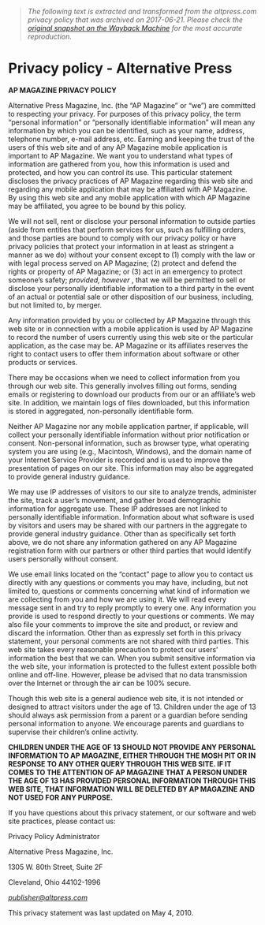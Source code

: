 > *The following text is extracted and transformed from the altpress.com privacy policy that was archived on 2017-06-21. Please check the [original snapshot on the Wayback Machine](https://web.archive.org/web/20170621191748id_/http%3A//www.altpress.com/privacypolicy) for the most accurate reproduction.*

# Privacy policy - Alternative Press

**AP MAGAZINE PRIVACY POLICY**

Alternative Press Magazine, Inc. (the “AP Magazine” or “we”) are committed to respecting your privacy. For purposes of this privacy policy, the term “personal information” or “personally identifiable information” will mean any information by which you can be identified, such as your name, address, telephone number, e-mail address, etc. Earning and keeping the trust of the users of this web site and of any AP Magazine mobile application is important to AP Magazine. We want you to understand what types of information are gathered from you, how this information is used and protected, and how you can control its use. This particular statement discloses the privacy practices of AP Magazine regarding this web site and regarding any mobile application that may be affiliated with AP Magazine. By using this web site and any mobile application with which AP Magazine may be affiliated, you agree to be bound by this policy.

We will not sell, rent or disclose your personal information to outside parties (aside from entities that perform services for us, such as fulfilling orders, and those parties are bound to comply with our privacy policy or have privacy policies that protect your information in at least as stringent a manner as we do) without your consent except to (1) comply with the law or with legal process served on AP Magazine; (2) protect and defend the rights or property of AP Magazine; or (3) act in an emergency to protect someone’s safety; _provided, however_ , that we will be permitted to sell or disclose your personally identifiable information to a third party in the event of an actual or potential sale or other disposition of our business, including, but not limited to, by merger.

Any information provided by you or collected by AP Magazine through this web site or in connection with a mobile application is used by AP Magazine to record the number of users currently using this web site or the particular application, as the case may be. AP Magazine or its affiliates reserves the right to contact users to offer them information about software or other products or services.

There may be occasions when we need to collect information from you through our web site. This generally involves filling out forms, sending emails or registering to download our products from our or an affiliate’s web site. In addition, we maintain logs of files downloaded, but this information is stored in aggregated, non-personally identifiable form.

Neither AP Magazine nor any mobile application partner, if applicable, will collect your personally identifiable information without prior notification or consent. Non-personal information, such as browser type, what operating system you are using (e.g., Macintosh, Windows), and the domain name of your Internet Service Provider is recorded and is used to improve the presentation of pages on our site. This information may also be aggregated to provide general industry guidance.

We may use IP addresses of visitors to our site to analyze trends, administer the site, track a user’s movement, and gather broad demographic information for aggregate use. These IP addresses are not linked to personally identifiable information. Information about what software is used by visitors and users may be shared with our partners in the aggregate to provide general industry guidance. Other than as specifically set forth above, we do not share any information gathered on any AP Magazine registration form with our partners or other third parties that would identify users personally without consent.

We use email links located on the “contact” page to allow you to contact us directly with any questions or comments you may have, including, but not limited to, questions or comments concerning what kind of information we are collecting from you and how we are using it. We will read every message sent in and try to reply promptly to every one. Any information you provide is used to respond directly to your questions or comments. We may also file your comments to improve the site and product, or review and discard the information. Other than as expressly set forth in this privacy statement, your personal comments are not shared with third parties. This web site takes every reasonable precaution to protect our users’ information the best that we can. When you submit sensitive information via the web site, your information is protected to the fullest extent possible both online and off-line. However, please be advised that no data transmission over the Internet or through the air can be 100% secure.

Though this web site is a general audience web site, it is not intended or designed to attract visitors under the age of 13. Children under the age of 13 should always ask permission from a parent or a guardian before sending personal information to anyone. We encourage parents and guardians to supervise their children’s online activity.

**CHILDREN UNDER THE AGE OF 13 SHOULD NOT PROVIDE ANY PERSONAL INFORMATION TO AP MAGAZINE, EITHER THROUGH THE MOSH PIT OR IN RESPONSE TO ANY OTHER QUERY THROUGH THIS WEB SITE. IF IT COMES TO THE ATTENTION OF AP MAGAZINE THAT A PERSON UNDER THE AGE OF 13 HAS PROVIDED PERSONAL INFORMATION THROUGH THIS WEB SITE, THAT INFORMATION WILL BE DELETED BY AP MAGAZINE AND NOT USED FOR ANY PURPOSE.**

If you have questions about this privacy statement, or our software and web site practices, please contact us:

Privacy Policy Administrator

Alternative Press Magazine, Inc.

1305 W. 80th Street, Suite 2F

Cleveland, Ohio 44102-1996

_[publisher@altpress.com](mailto:publisher@altpress.com)_

This privacy statement was last updated on May 4, 2010.
